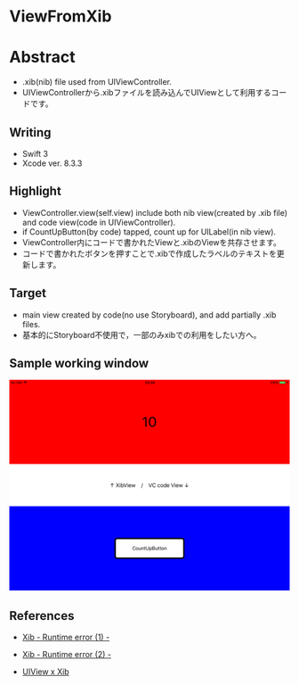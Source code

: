 # ViewFromXib

Abstract
============
* .xib(nib) file used from UIViewController.
* UIViewControllerから.xibファイルを読み込んでUIViewとして利用するコードです。

Writing
------------
* Swift 3
* Xcode ver. 8.3.3


Highlight
------------
* ViewController.view(self.view) include both nib view(created by .xib file) and code view(code in UIViewController).
* if CountUpButton(by code) tapped, count up for UILabel(in nib view).
* ViewController内にコードで書かれたViewと.xibのViewを共存させます。
* コードで書かれたボタンを押すことで.xibで作成したラベルのテキストを更新します。


Target
------------
* main view created by code(no use Storyboard), and add partially .xib files.
* 基本的にStoryboard不使用で，一部のみxibでの利用をしたい方へ。


Sample working window
------------
![iPad sample working view](https://github.com/YutoMizutani/ViewFromXib/blob/master/sampleWindow.png)


References
------------
* [Xib - Runtime error (1) - ](https://ja.stackoverflow.com/questions/215/xcode6%E8%87%AA%E4%BD%9C%E3%83%95%E3%83%AC%E3%83%BC%E3%83%A0%E3%83%AF%E3%83%BC%E3%82%AF%E5%86%85%E3%81%A7xib%E3%82%92%E4%BD%BF%E7%94%A8%E3%81%99%E3%82%8B%E3%81%A8could-not-load-nib-in-bundle-%E3%82%A8%E3%83%A9%E3%83%BC%E3%81%8C%E7%99%BA%E7%94%9F%E3%81%99%E3%82%8B)
 
* [Xib - Runtime error (2) - ](http://d.hatena.ne.jp/laynts/20120209/1328752756)
 
* [UIView x Xib](http://qiita.com/iKichiemon/items/3cfa6c2bf2a0acb299a0)
